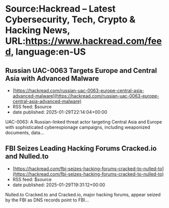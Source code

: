 # Source:Hackread – Latest Cybersecurity, Tech, Crypto & Hacking News, URL:https://www.hackread.com/feed, language:en-US

## Russian UAC-0063 Targets Europe and Central Asia with Advanced Malware
 - [https://hackread.com/russian-uac-0063-europe-central-asia-advanced-malware](https://hackread.com/russian-uac-0063-europe-central-asia-advanced-malware)
 - RSS feed: $source
 - date published: 2025-01-29T22:14:04+00:00

UAC-0063: A Russian-linked threat actor targeting Central Asia and Europe with sophisticated cyberespionage campaigns, including weaponized documents, data&#8230;

## FBI Seizes Leading Hacking Forums Cracked.io and Nulled.to
 - [https://hackread.com/fbi-seizes-hacking-forums-cracked-to-nulled-to](https://hackread.com/fbi-seizes-hacking-forums-cracked-to-nulled-to)
 - RSS feed: $source
 - date published: 2025-01-29T19:31:12+00:00

Nulled.to Cracked.to and Cracked.io, major hacking forums, appear seized by the FBI as DNS records point to FBI&#8230;

